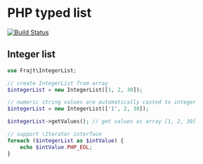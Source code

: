 # PHP typed list

[![Build Status](https://travis-ci.org/jakub-frajt/typed-list.svg?branch=master)](https://travis-ci.org/jakub-frajt/typed-list)

## Integer list
```php
use Frajt\IntegerList;

// create IntegerList from array
$integerList = new IntegerList([1, 2, 30]);

// numeric string values are automatically casted to integer
$integerList = new IntegerList(['1', 2, 30]);

$integerList->getValues(); // get values as array [1, 2, 30]

// support \Iterator interface
foreach ($integerList as $intValue) {
    echo $intValue.PHP_EOL;
}
```
